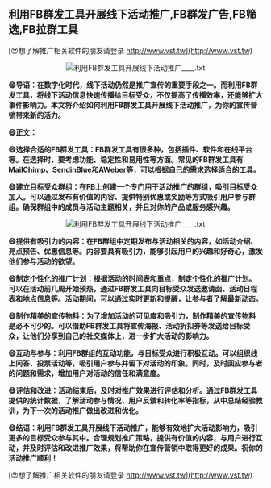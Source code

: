 ## **利用FB群发工具开展线下活动推广,FB群发广告,FB筛选,FB拉群工具**

[😍想了解推广相关软件的朋友请登录 http://www.vst.tw](http://www.vst.tw)

 <center><img src="https://vst.tw/MP4/tuiguang/png/1.png" alt="利用FB群发工具开展线下活动推广____.txt"></center>

**😄导语：在数字化时代，线下活动仍然是推广宣传的重要手段之一。而利用FB群发工具，将线下活动信息快速传播给目标受众，不仅提高了传播效率，还能够扩大事件影响力。本文将介绍如何利用FB群发工具开展线下活动推广，为你的宣传营销带来新的活力。**

**😄正文：**

**😄选择合适的FB群发工具：FB群发工具有很多种，包括插件、软件和在线平台等。在选择时，要考虑功能、稳定性和易用性等方面。常见的FB群发工具有MailChimp、SendinBlue和AWeber等，可以根据自己的需求选择适合的工具。**

**😄建立目标受众群组：在FB上创建一个专门用于活动推广的群组，吸引目标受众加入。可以通过发布有价值的内容、提供特别优惠或奖励等方式吸引用户参与群组。确保群组中的成员与活动主题相关，并且对你的产品或服务感兴趣。**

 <center><img src="https://vst.tw/MP4/tuiguang/png/7.png" alt="利用FB群发工具开展线下活动推广____.txt"></center>

**😄提供有吸引力的内容：在FB群组中定期发布与活动相关的内容，如活动介绍、亮点预告、优惠信息等。内容要具有吸引力，能够引起用户的兴趣和好奇心，激发他们参与活动的欲望。**

**😄制定个性化的推广计划：根据活动的时间表和重点，制定个性化的推广计划。可以在活动前几周开始预热，通过FB群发工具向目标受众发送邀请函、活动日程表和地点信息等。活动期间，可以通过实时更新和提醒，让参与者了解最新动态。**

**😄制作精美的宣传物料：为了增加活动的可见度和吸引力，制作精美的宣传物料是必不可少的。可以借助FB群发工具将宣传海报、活动折扣券等发送给目标受众，让他们分享到自己的社交媒体上，进一步扩大活动的影响力。**

**😄互动与参与：利用FB群组的互动功能，与目标受众进行积极互动。可以组织线上问答、投票活动等，吸引用户参与并留下对活动的印象。同时，及时回应参与者的问题和需求，增加用户对活动的信任和满意度。**

**😄评估和改进：活动结束后，及时对推广效果进行评估和分析。通过FB群发工具提供的统计数据，了解活动参与情况、用户反馈和转化率等指标，从中总结经验教训，为下一次的活动推广做出改进和优化。**

**😄结语：利用FB群发工具开展线下活动推广，能够有效地扩大活动影响力，吸引更多的目标受众参与其中。合理规划推广策略，提供有价值的内容，与用户进行互动，并及时评估和改进推广效果，将帮助你在宣传营销中取得更好的成果。祝你的活动推广顺利！**

[😍想了解推广相关软件的朋友请登录 http://www.vst.tw](http://www.vst.tw)



